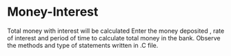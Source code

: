 # Money-Interest
Total money with interest will be calculated 
Enter the money deposited , rate of interest and period of time to calculate total money in the bank.
Observe the methods and type of statements written in .C file.

